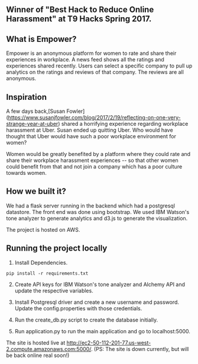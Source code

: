 ## Winner of "Best Hack to Reduce Online Harassment" at T9 Hacks Spring 2017.

## What is Empower?

Empower is an anonymous platform for women to rate and share their experiences in workplace. 
A news feed shows all the ratings and experiences shared recently. Users can select a specific company to pull up analytics on the ratings and reviews of that company. The reviews are all anonymous.

## Inspiration

A few days back,[Susan Fowler] (https://www.susanjfowler.com/blog/2017/2/19/reflecting-on-one-very-strange-year-at-uber) shared a horrifying experience regarding workplace harassment at Uber. Susan ended up quitting Uber. Who would have thought that Uber would have such a poor workplace environment for women?

Women would be greatly benefited by a platform where they could rate and share their workplace harassment experiences -- so that other women could benefit from that and not join a company which has a poor culture towards women.

## How we built it?

We had a flask server running in the backend which had a postgresql datastore. The front end was done using bootstrap. We used IBM Watson's tone analyzer to generate analytics and d3.js to generate the visualization.

The project is hosted on AWS.

## Running the project locally

1) Install Dependencies.
```
pip install -r requirements.txt
```
2) Create API keys for IBM Watson's tone analyzer and Alchemy API and update the respective variables.

3) Install Postgresql driver and create a new username and password. Update the config.properties with those credentials.

4) Run the create_db.py script to create the database initially.

5) Run application.py to run the main application and go to localhost:5000.


The site is hosted live at http://ec2-50-112-201-77.us-west-2.compute.amazonaws.com:5000/.
(PS: The site is down currently, but will be back online real soon!)
